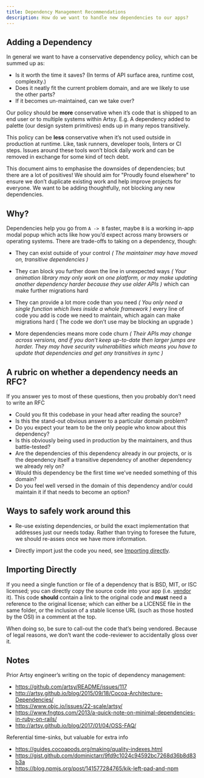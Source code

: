 ```yaml
---
title: Dependency Management Recommendations
description: How do we want to handle new dependencies to our apps?
---
```


## Adding a Dependency

In general we want to have a conservative dependency policy, which can be summed up as:

- Is it worth the time it saves? (In terms of API surface area, runtime cost, complexity.)
- Does it neatly fit the current problem domain, and are we likely to use the other parts?
- If it becomes un-maintained, can we take over?

Our policy should be **more** conservative when it’s code that is shipped to an end user or to multiple systems
within Artsy. E.g. A dependency added to palette (our design system primitives) ends up in many repos transitively.

This policy can be **less** conservative when it’s not used outside in production at runtime. Like, task runners,
developer tools, linters or CI steps. Issues around these tools won’t block daily work and can be removed in
exchange for some kind of tech debt.

This document aims to emphasise the downsides of dependencies; but there are a lot of positives! We should aim for
"Proudly found elsewhere" to ensure we don’t duplicate existing work and help improve projects for everyone. We
want to be adding thoughtfully, not blocking any new dependencies.

## Why?

Dependencies help you go from `A -> B` faster, maybe `B` is a working in-app modal popup which acts like how you’d
expect across many browsers or operating systems. There are trade-offs to taking on a dependency, though:

- They can exist outside of your control _( The maintainer may have moved on, transitive dependencies )_

- They can block you further down the line in unexpected ways _( Your animation library may only work on one
  platform, or may make updating another dependency harder because they use older APIs )_ which can make further
  migrations hard

- They can provide a lot more code than you need _( You only need a single function which lives inside a whole
  framework )_ every line of code you add is code we need to maintain, which again can make migrations hard ( The
  code we don’t use may be blocking an upgrade )

- More dependencies means more code churn _( Their APIs may change across versions, and if you don’t keep
  up-to-date then larger jumps are harder. They may have security vulnerabilities which means you have to update
  that dependencies and get any transitives in sync )_

## A rubric on whether a dependency needs an RFC?

If you answer yes to most of these questions, then you probably don’t need to write an RFC

- Could you fit this codebase in your head after reading the source?
- Is this the stand-out obvious answer to a particular domain problem?
- Do you expect your team to be the only people who know about this dependency?
- Is this obviously being used in production by the maintainers, and thus battle-tested?
- Are the dependencies of this dependency already in our projects, or is the dependency itself a transitive
  dependency of another dependency we already rely on?
- Would this dependency be the first time we’ve needed something of this domain?
- Do you feel well versed in the domain of this dependency and/or could maintain it if that needs to become an
  option?

## Ways to safely work around this

- Re-use existing dependencies, or build the exact implementation that addresses just our needs today. Rather than
  trying to foresee the future, we should re-asses once we have more information.

- Directly import just the code you need, see [Importing directly](#importing-directly).

## Importing Directly

If you need a single function or file of a dependency that is BSD, MIT, or ISC licensed; you can directly copy the
source code into your app (i.e. [vendor][] it). This code **should** contain a link to the original code and
**must** need a reference to the original license; which can either be a LICENSE file in the same folder, or the
inclusion of a stable license URL (such as those hosted by the OSI) in a comment at the top.

When doing so, be sure to call-out the code that’s being vendored. Because of legal reasons, we don’t want the
code-reviewer to accidentally gloss over it.

## Notes

Prior Artsy engineer’s writing on the topic of dependency management:

- https://github.com/artsy/README/issues/117
- http://artsy.github.io/blog/2015/09/18/Cocoa-Architecture-Dependencies/
- https://www.objc.io/issues/22-scale/artsy/
- https://www.fngtps.com/2013/a-quick-note-on-minimal-dependencies-in-ruby-on-rails/
- http://artsy.github.io/blog/2017/01/04/OSS-FAQ/

Referential time-sinks, but valuable for extra info

- https://guides.cocoapods.org/making/quality-indexes.html
- https://gist.github.com/dominictarr/9fd9c1024c94592bc7268d36b8d83b3a
- https://blog.npmjs.org/post/141577284765/kik-left-pad-and-npm

[vendor]: https://en.wiktionary.org/wiki/vendor#Verb
